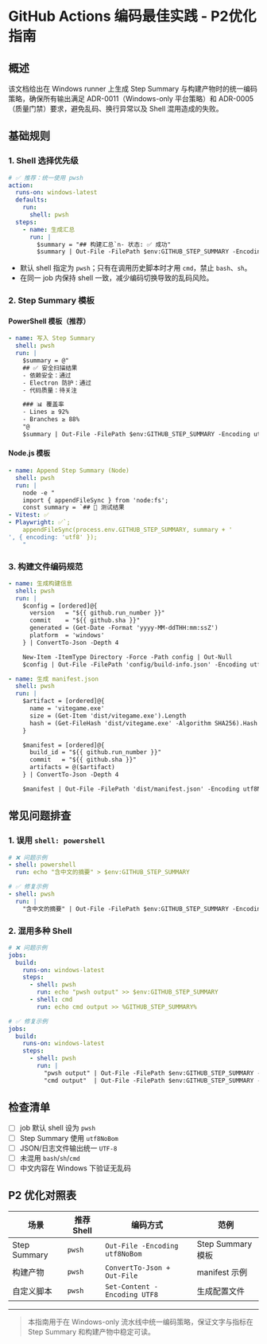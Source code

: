 # GitHub Actions 编码最佳实践 - P2优化指南

## 概述

该文档给出在 Windows runner 上生成 Step Summary 与构建产物时的统一编码策略，确保所有输出满足 ADR-0011（Windows-only 平台策略）和 ADR-0005（质量门禁）要求，避免乱码、换行异常以及 Shell 混用造成的失败。

## 基础规则

### 1. Shell 选择优先级

```yaml
# ✅ 推荐：统一使用 pwsh
action:
  runs-on: windows-latest
  defaults:
    run:
      shell: pwsh
  steps:
    - name: 生成汇总
      run: |
        $summary = "## 构建汇总`n- 状态: ✅ 成功"
        $summary | Out-File -FilePath $env:GITHUB_STEP_SUMMARY -Encoding utf8NoBom -Append
```

- 默认 shell 指定为 `pwsh`；只有在调用历史脚本时才用 `cmd`，禁止 `bash`、`sh`。
- 在同一 job 内保持 shell 一致，减少编码切换导致的乱码风险。

### 2. Step Summary 模板

#### PowerShell 模板（推荐）

```yaml
- name: 写入 Step Summary
  shell: pwsh
  run: |
    $summary = @"
    ## ✅ 安全扫描结果
    - 依赖安全：通过
    - Electron 防护：通过
    - 代码质量：待关注

    ### 📊 覆盖率
    - Lines ≥ 92%
    - Branches ≥ 88%
    "@
    $summary | Out-File -FilePath $env:GITHUB_STEP_SUMMARY -Encoding utf8NoBom -Append
```

#### Node.js 模板

```yaml
- name: Append Step Summary (Node)
  shell: pwsh
  run: |
    node -e "
    import { appendFileSync } from 'node:fs';
    const summary = `## 🧪 测试结果
- Vitest: ✅
- Playwright: ✅`;
    appendFileSync(process.env.GITHUB_STEP_SUMMARY, summary + '
', { encoding: 'utf8' });
    "
```

### 3. 构建文件编码规范

```yaml
- name: 生成构建信息
  shell: pwsh
  run: |
    $config = [ordered]@{
      version   = "${{ github.run_number }}"
      commit    = "${{ github.sha }}"
      generated = (Get-Date -Format 'yyyy-MM-ddTHH:mm:ssZ')
      platform  = 'windows'
    } | ConvertTo-Json -Depth 4

    New-Item -ItemType Directory -Force -Path config | Out-Null
    $config | Out-File -FilePath 'config/build-info.json' -Encoding utf8NoBom
```

```yaml
- name: 生成 manifest.json
  shell: pwsh
  run: |
    $artifact = [ordered]@{
      name = 'vitegame.exe'
      size = (Get-Item 'dist/vitegame.exe').Length
      hash = (Get-FileHash 'dist/vitegame.exe' -Algorithm SHA256).Hash
    }

    $manifest = [ordered]@{
      build_id = "${{ github.run_number }}"
      commit   = "${{ github.sha }}"
      artifacts = @($artifact)
    } | ConvertTo-Json -Depth 4

    $manifest | Out-File -FilePath 'dist/manifest.json' -Encoding utf8NoBom
```

## 常见问题排查

### 1. 误用 `shell: powershell`

```yaml
# ❌ 问题示例
- shell: powershell
  run: echo "含中文的摘要" > $env:GITHUB_STEP_SUMMARY
```

```yaml
# ✅ 修复示例
- shell: pwsh
  run: |
    "含中文的摘要" | Out-File -FilePath $env:GITHUB_STEP_SUMMARY -Encoding utf8NoBom -Append
```

### 2. 混用多种 Shell

```yaml
# ❌ 问题示例
jobs:
  build:
    runs-on: windows-latest
    steps:
      - shell: pwsh
        run: echo "pwsh output" >> $env:GITHUB_STEP_SUMMARY
      - shell: cmd
        run: echo cmd output >> %GITHUB_STEP_SUMMARY%
```

```yaml
# ✅ 修复示例
jobs:
  build:
    runs-on: windows-latest
    steps:
      - shell: pwsh
        run: |
          "pwsh output" | Out-File -FilePath $env:GITHUB_STEP_SUMMARY -Encoding utf8NoBom -Append
          "cmd output"  | Out-File -FilePath $env:GITHUB_STEP_SUMMARY -Encoding utf8NoBom -Append
```

## 检查清单

- [ ] job 默认 shell 设为 `pwsh`
- [ ] Step Summary 使用 `utf8NoBom`
- [ ] JSON/日志文件输出统一 `UTF-8`
- [ ] 未混用 `bash`/`sh`/`cmd`
- [ ] 中文内容在 Windows 下验证无乱码

## P2 优化对照表

| 场景         | 推荐 Shell | 编码方式                       | 范例              |
| ------------ | ---------- | ------------------------------ | ----------------- |
| Step Summary | `pwsh`     | `Out-File -Encoding utf8NoBom` | Step Summary 模板 |
| 构建产物     | `pwsh`     | `ConvertTo-Json + Out-File`    | manifest 示例     |
| 自定义脚本   | `pwsh`     | `Set-Content -Encoding UTF8`   | 生成配置文件      |

---

> 本指南用于在 Windows-only 流水线中统一编码策略，保证文字与指标在 Step Summary 和构建产物中稳定可读。
